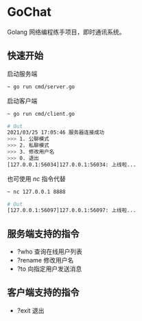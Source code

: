 # GoChat

Golang 网络编程练手项目，即时通讯系统。

## 快速开始

启动服务端

```bash
~ go run cmd/server.go
```

启动客户端

```bash
~ go run cmd/client.go

# Out
2021/03/25 17:05:46 服务器连接成功
>>> 1. 公聊模式
>>> 2. 私聊模式
>>> 3. 修改用户名
>>> 0. 退出
[127.0.0.1:56034]127.0.0.1:56034: 上线啦...
```

也可使用 *nc* 指令代替

```bash
~ nc 127.0.0.1 8888

# Out
[127.0.0.1:56097]127.0.0.1:56097: 上线啦...
```

## 服务端支持的指令

* ?who 查询在线用户列表
* ?rename 修改用户名
* ?to 向指定用户发送消息

## 客户端支持的指令

* ?exit 退出
